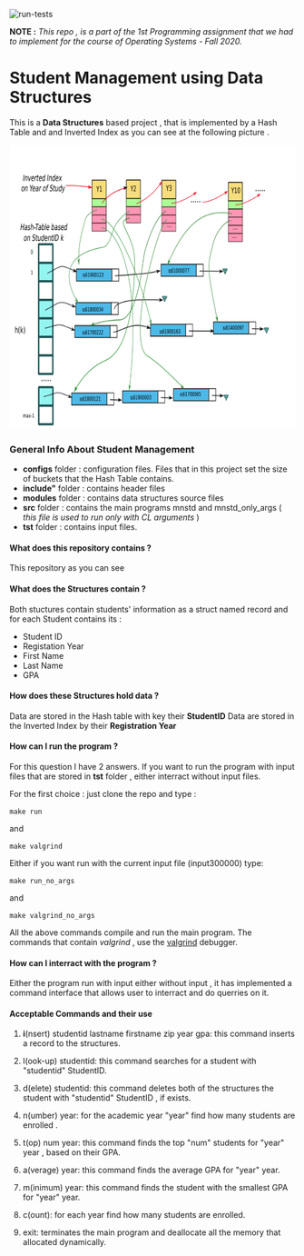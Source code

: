 ![run-tests](../../workflows/run-tests/badge.svg)


**NOTE :** *This repo , is a part of the 1st Programming assignment that we had to implement for the course of Operating Systems - Fall 2020.*


<p align="center"> 
 <h1>Student Management using Data Structures </h1> 
</p> 

This is a **Data Structures** based project , that is implemented by a Hash Table and and Inverted Index as you can see at the following picture .

<p align="center"> 
 <img width="800" height="500" src="images/structures.png">
</p>


### General Info About **Student Management** 
* **configs** folder : configuration files. Files that in this project set the size of buckets that the Hash Table contains.
* **include"** folder : contains header files 
* **modules** folder : contains data structures source files
* **src** folder : contains the main programs mnstd and mnstd_only_args ( *this file is used to run only with CL arguments* )
* **tst** folder : contains input files.

#### What does this repository contains ?
This repository as you can see 
#### What does the Structures contain ?
Both stuctures contain students' information as a struct named record and for each Student contains its :
* Student ID
* Registation Year
* First Name
* Last Name
* GPA

#### How does these Structures hold data ?
Data are stored in the Hash table with key their **StudentID**
Data are stored in the Inverted Index by their **Registration Year**

#### How can I run the program ? 
For this question I have 2 answers.
If you want to run the program with input files that are stored in **tst** folder , either interract without input files.

For the first choice : just clone the repo and type :
``` 
make run
```
 and 
 
``` 
make valgrind
```
 Either if you want run with the current input file (input300000) type:
```
make run_no_args 
```
and 
```
make valgrind_no_args
```
All the above commands compile and run the main program.
The commands that contain *valgrind* , use the [valgrind](https://valgrind.org/) debugger.


#### How can I interract with the program ?
Either the program run with input either without input , it has implemented a command interface that allows user to interract and do querries on it.

#### Acceptable Commands and their use

 1. **i**(nsert) studentid lastname firstname zip year gpa: this command inserts a record to the structures.

2. l(ook-up) studentid: this command searches for a student with "studentid" StudentID.

3. d(elete) studentid: this command deletes both of the structures the student with "studentid" StudentID , if exists.

4. n(umber) year: for the academic year "year" find how many students are enrolled .

5. t(op) num year: this command finds the top "num" students for "year" year , based on their GPA.

6. a(verage) year: this command finds the average GPA for "year" year.

7. m(inimum) year: this command finds the student with the smallest GPA for "year" year.

8. c(ount): for each year find how many students are enrolled.

9. exit: terminates the main program and deallocate all the memory that allocated dynamically.



